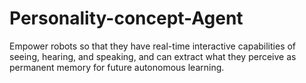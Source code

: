 # Personality-concept-Agent
Empower robots so that they have real-time interactive capabilities of seeing, hearing, and speaking, and can extract what they perceive as permanent memory for future autonomous learning.
